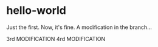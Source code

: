 hello-world
===========

Just the first. Now, it's fine.
A modification in the branch...

3rd MODIFICATION
4rd MODIFICATION
